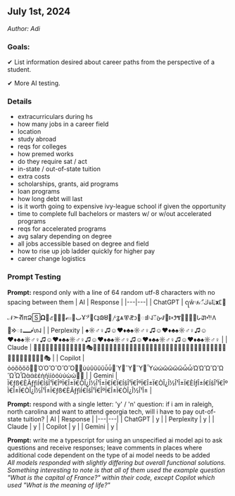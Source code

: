 ## July 1st, 2024
<em>Author: Adi</em>

### Goals:
✔ List information desired about career paths from the perspective of a student.

✔ More AI testing.

### Details
- extracurriculars during hs
- how many jobs in a career field
- location
- study abroad
- reqs for colleges
- how premed works
- do they require sat / act
- in-state / out-of-state tuition
- extra costs
- scholarships, grants, aid programs
- loan programs
- how long debt will last
- is it worth going to expensive ivy-league school if given the opportunity
- time to complete full bachelors or masters w/ or w/out accelerated programs
- reqs for accelerated programs
- avg salary depending on degree
- all jobs accessible based on degree and field
- how to rise up job ladder quickly for higher pay
- career change logistics

### Prompt Testing
**Prompt:** respond only with a line of 64 random utf-8 characters with no spacing between them
| AI | Response |
|---|---|
| ChatGPT | ꩹ŵ۽𑣟ﺓڬ𑀺𐎛𝐱𑀗🚵𝒩➣ⶥπՁ🅂𝛀௡๕𑤝⤸෰ℯ𖣃ٮ𞥰Ұ𝄣𞭴𑀝𑑓𐐘Ȣ🥋𐤕ʓѧ𖢠𞤛𐑋𞴳𑌃𝄆𐩋𐩗𐬑𐫥𐰞𐎴𐴘𑘕𐾣𞱢𞲜𞲺𑀳𑨋𐎢𑀕𑤗𐰢𑌃𞲝𑣙𐰞 |
| Perplexity | ♠☼♂♀♫☺♥♦♣♠☼♂♀♫☺♥♦♣♠☼♂♀♫☺♥♦♣♠☼♂♀♫☺♥♦♣♠☼♂♀♫☺♥♦♣♠☼♂♀♫☺♥♦♣♠☼♂♀♫☺♥♦♣♠☼♂♀ |
| Claude | 🌟💫🔮🌈🦄🍭🎨🌺🦋🌙🍉🌴🐠🎭🌻🍄🦜🌸🦚🍓🌞🦢🎠🌹🦔🍯🌵🦉🍒🌼🐬🎡🌷🦒🍇🌿🦩🍊🌳🐳🎢🌸🦕🍍🌾🦖🍎🌲🐘🎪🌺🦋🌙🍉🌴🐠🎭 |
| Copilot | ὀὁὂὃὄὅ὆὇ὈὉὊὋὌὍ὎὏ὐὑὒὓὔὕὖὗ὘Ὑ὚Ὓ὜Ὕ὞ὟὠὡὢὣὤὥὦὧὨὩὪὫὬὭὮὯὰάὲέὴήὶίὸόὺύὼώ὾὿ |
| Gemini | Ï€ƒß€ÈÃƒƒìÍ€ÍšÎ¹Ï€ÎºÏ€Î±Ï€ÒÎ¿Î½Î¹Î±Ï€Í€Ï€ÍšÎ¹Ï€ÎºÏ€Î±Ï€ÒÎ¿Î½Î¹Î±Ï€ÈÍƒÎ±Í€ÍšÎ¹Ï€ÎºÏ€Î±Ï€ÒÎ¿Î½Î¹Î±Ï€ƒß€ÈÃƒƒìÍ€ÍšÎ¹Ï€ÎºÏ€Î±Ï€ÒÎ¿Î½Î¹Î± |

**Prompt:** respond with a single letter: 'y' / 'n' question: if i am in raleigh, north carolina and want to attend georgia tech, will i have to pay out-of-state tuition?
| AI | Response |
|---|---|
| ChatGPT | y |
| Perplexity | y |
| Claude | y |
| Copilot | y |
| Gemini | y |

****Prompt:**** write me a typescript for using an unspecified ai model api to ask questions and receive responses; leave comments in places where additional code dependent on the type of ai model needs to be added<br/>
*All models responded with slightly differing but overall functional solutions. Something interesting to note is that all of them used the example question "What is the capital of France?" within their code, except Copilot which used "What is the meaning of life?"*
